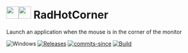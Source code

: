 <!-- ![Icon](res/RadHotCorner.ico) RadHotCorner -->
# <img src="res/RadHotCorner-White.ico#gh-dark-mode-only" width=32/><img src="res/RadHotCorner-White.ico#gh-light-mode-only" width=32/> RadHotCorner

Launch an application when the mouse is in the corner of the monitor

![Windows](https://img.shields.io/badge/platform-Windows-blue.svg)
[![Releases](https://img.shields.io/github/release/RadAd/RadHotCorner.svg)](releases/latest)
[![commits-since](https://img.shields.io/github/commits-since/RadAd/RadHotCorner/latest.svg)](commits/master)
[![Build](https://img.shields.io/appveyor/ci/RadAd/RadHotCorner.svg)](https://ci.appveyor.com/project/RadAd/RadHotCorner)
